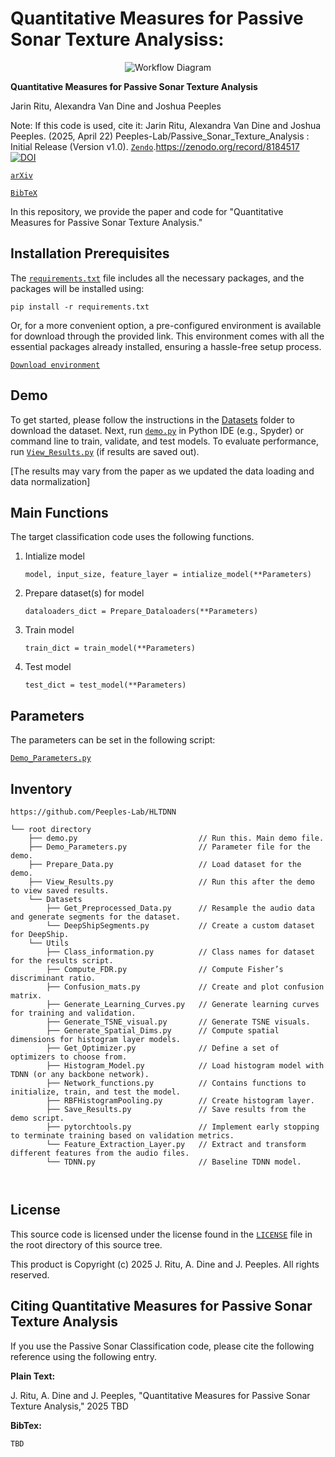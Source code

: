 # Quantitative Measures for Passive Sonar Texture Analysiss:
<p align="center">
  <img src="Figures/Workflow.png" alt="Workflow Diagram">
</p>


**Quantitative Measures for Passive Sonar Texture Analysis**

Jarin Ritu, Alexandra Van Dine and Joshua Peeples

Note: If this code is used, cite it: Jarin Ritu, Alexandra Van Dine and Joshua Peeples. (2025, April 22) Peeples-Lab/Passive_Sonar_Texture_Analysis
: Initial Release (Version v1.0). 
[`Zendo`](https://doi.org/10.5281/zenodo.8184517).https://zenodo.org/record/8184517
[![DOI](https://zenodo.org/badge/DOI/10.5281/zenodo.8184517.svg)](https://doi.org/10.5281/zenodo.8184517)



[`arXiv`](https://arxiv.org/abs/2504.14843)

[`BibTeX`](#CitingHist)



In this repository, we provide the paper and code for "Quantitative Measures for Passive Sonar Texture Analysis."

## Installation Prerequisites


The [`requirements.txt`](requirements.txt) file includes all the necessary packages, and the packages will be installed using:

   ```pip install -r requirements.txt```

Or, for a more convenient option, a pre-configured environment is available for download through the provided link. This environment comes with all the essential packages already installed, ensuring a hassle-free setup process.

[`Download environment`](https://drive.google.com/file/d/1kASSpbMOtZCNF54oRXqUwxzxEGhF0YPg/view?usp=sharing)

## Demo

To get started, please follow the instructions in the [Datasets](Datasets) folder to download the dataset.
Next, run [`demo.py`](demo.py) in Python IDE (e.g., Spyder) or command line to train, validate, and test models. 
To evaluate performance,
run [`View_Results.py`](View_Results.py) (if results are saved out).

[The results may vary from the paper as we updated the data loading and data normalization]

## Main Functions

The target classification code uses the following functions. 

1. Intialize model  

   ```model, input_size, feature_layer = intialize_model(**Parameters)```

2. Prepare dataset(s) for model
   
   ```dataloaders_dict = Prepare_Dataloaders(**Parameters)```

3. Train model 

   ```train_dict = train_model(**Parameters)```

4. Test model

   ```test_dict = test_model(**Parameters)```


## Parameters

The parameters can be set in the following script:
   
[`Demo_Parameters.py`](Demo_Parameters.py)

## Inventory

```
https://github.com/Peeples-Lab/HLTDNN 

└── root directory
    ├── demo.py                           // Run this. Main demo file.
    ├── Demo_Parameters.py                // Parameter file for the demo.
    ├── Prepare_Data.py                   // Load dataset for the demo. 
    ├── View_Results.py                   // Run this after the demo to view saved results. 
    └── Datasets                
        ├── Get_Preprocessed_Data.py      // Resample the audio data and generate segments for the dataset.
        └── DeepShipSegments.py           // Create a custom dataset for DeepShip.
    └── Utils                     
        ├── Class_information.py          // Class names for dataset for the results script.
        ├── Compute_FDR.py                // Compute Fisher’s discriminant ratio.
        ├── Confusion_mats.py             // Create and plot confusion matrix.
        ├── Generate_Learning_Curves.py   // Generate learning curves for training and validation.
        ├── Generate_TSNE_visual.py       // Generate TSNE visuals.
        ├── Generate_Spatial_Dims.py      // Compute spatial dimensions for histogram layer models.
        ├── Get_Optimizer.py              // Define a set of optimizers to choose from.
        ├── Histogram_Model.py            // Load histogram model with TDNN (or any backbone network).
        ├── Network_functions.py          // Contains functions to initialize, train, and test the model.
        ├── RBFHistogramPooling.py        // Create histogram layer.
        ├── Save_Results.py               // Save results from the demo script.
        ├── pytorchtools.py               // Implement early stopping to terminate training based on validation metrics.
        └── Feature_Extraction_Layer.py   // Extract and transform different features from the audio files.
        └── TDNN.py                       // Baseline TDNN model.



```

## License

This source code is licensed under the license found in the [`LICENSE`](LICENSE) file in the root directory of this source tree.

This product is Copyright (c) 2025 J. Ritu, A. Dine and J. Peeples. All rights reserved.

## <a name="CitingHist"></a>Citing Quantitative Measures for Passive Sonar Texture Analysis

If you use the Passive Sonar Classification code, please cite the following reference using the following entry.

**Plain Text:**

J. Ritu, A. Dine and J. Peeples, "Quantitative Measures for Passive Sonar Texture Analysis," 2025 TBD

**BibTex:**

```
TBD
```
